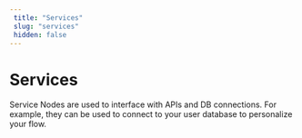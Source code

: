 ```yaml
---
 title: "Services" 
 slug: "services" 
 hidden: false 
---
```

# Services

Service Nodes are used to interface with APIs and DB connections. For example, they can be used to connect to your user database to personalize your flow.
